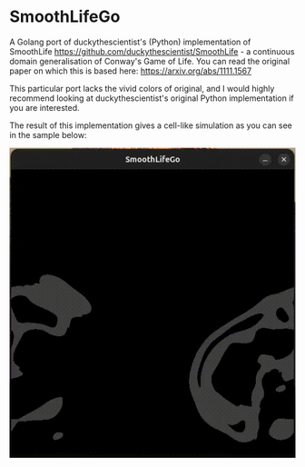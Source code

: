 # SmoothLifeGo
 
A Golang port of duckythescientist's (Python) implementation of SmoothLife https://github.com/duckythescientist/SmoothLife - a continuous domain generalisation of Conway's Game of Life. You can read the original paper on which this is based here: https://arxiv.org/abs/1111.1567

This particular port lacks the vivid colors of original, and I would highly recommend looking at duckythescientist's original Python implementation if you are interested.

The result of this implementation gives a cell-like simulation as you can see in the sample below:

![smoothlifego-sample](smoothlifego_sample.gif)
